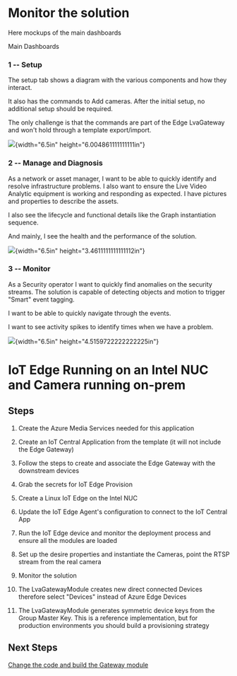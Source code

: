 # Monitor the solution

Here mockups of the main dashboards

Main Dashboards

### 1 -- Setup 

The setup tab shows a diagram with the various components and how they
interact.

It also has the commands to Add cameras. After the initial setup, no
additional setup should be required.

The only challenge is that the commands are part of the Edge LvaGateway
and won't hold through a template export/import.

![](media/image32.emf){width="6.5in" height="6.004861111111111in"}

### 2 -- Manage and Diagnosis

As a network or asset manager, I want to be able to quickly identify and
resolve infrastructure problems. I also want to ensure the Live Video
Analytic equipment is working and responding as expected. I have
pictures and properties to describe the assets.

I also see the lifecycle and functional details like the Graph
instantiation sequence.

And mainly, I see the health and the performance of the solution.

![](media/image33.emf){width="6.5in" height="3.4611111111111112in"}

### 3 -- Monitor

As a Security operator I want to quickly find anomalies on the security
streams. The solution is capable of detecting objects and motion to
trigger "Smart" event tagging.

I want to be able to quickly navigate through the events.

I want to see activity spikes to identify times when we have a problem.

![](media/image34.emf){width="6.5in" height="4.5159722222222225in"}

IoT Edge Running on an Intel NUC and Camera running on-prem
===========================================================

Steps
-----

1. Create the Azure Media Services needed for this application

1. Create an IoT Central Application from the template (it will not
    include the Edge Gateway)

1. Follow the steps to create and associate the Edge Gateway with the
    downstream devices

1. Grab the secrets for IoT Edge Provision

1. Create a Linux IoT Edge on the Intel NUC

1. Update the IoT Edge Agent's configuration to connect to the IoT
    Central App

1. Run the IoT Edge device and monitor the deployment process and
    ensure all the modules are loaded

1. Set up the desire properties and instantiate the Cameras, point the
    RTSP stream from the real camera

1. Monitor the solution

1. The LvaGatewayModule creates new direct connected Devices
    therefore select "Devices" instead of Azure Edge Devices

1. The LvaGatewayModule generates symmetric device keys from the
    Group Master Key. This is a reference implementation, but for
    production environments you should build a provisioning strategy

## Next Steps

[Change the code and build the Gateway module](Build%20and%20register%20the%20Lva%20Gateway%20Module.md)
